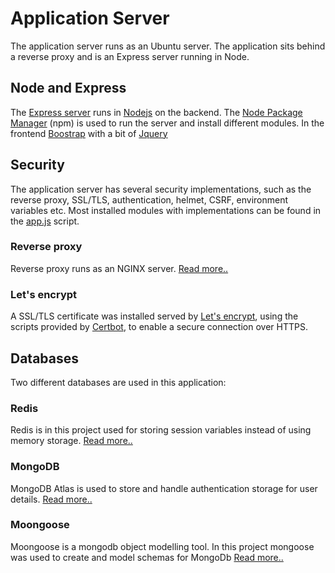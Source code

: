# Application Server
The application server runs as an Ubuntu server. The application sits behind a reverse proxy and is an Express server running in Node. 

<!-- ABOUT THE PROJECT -->
## Node and Express
The [Express server](https://www.npmjs.com/package/express) runs in [Nodejs](https://nodejs.org/en/) on the backend. The [Node Package Manager](https://www.npmjs.com/) (npm) is used to run the server and install different modules. In the frontend [Boostrap](https://getbootstrap.com/) with a bit of [Jquery](https://jquery.com/)

## Security
The application server has several security implementations, such as the reverse proxy, SSL/TLS, authentication, helmet, CSRF, environment variables etc. Most installed modules with implementations can be found in the [app.js](https://github.com/LasseUlvatne/IoT-Project-2DT301/blob/master/Application%20server/app.js) script.

### Reverse proxy
Reverse proxy runs as an NGINX server. [Read more..](https://www.nginx.com/)

### Let's encrypt
A SSL/TLS certificate was installed served by [Let's encrypt](https://letsencrypt.org/), using the scripts provided by [Certbot](https://certbot.eff.org/), to enable a secure connection over HTTPS.

## Databases
Two different databases are used in this application:

### Redis
Redis is in this project used for storing session variables instead of using memory storage. [Read more..](https://redis.io/)

### MongoDB
MongoDB Atlas is used to store and handle authentication storage for user details. [Read more.. ](https://www.mongodb.com/cloud/atlas)

### Moongoose
Moongoose is a mongodb object modelling tool. In this project mongoose was used to create and model schemas for MongoDb [Read more.. ](https://mongoosejs.com/)